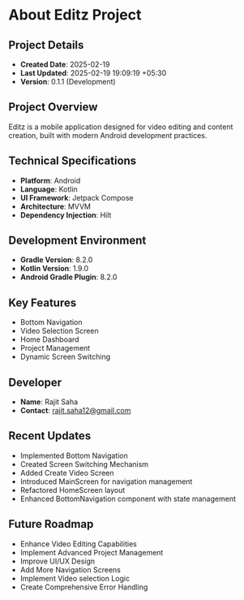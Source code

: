 # About Editz Project

## Project Details
- **Created Date**: 2025-02-19
- **Last Updated**: 2025-02-19 19:09:19 +05:30
- **Version**: 0.1.1 (Development)

## Project Overview
Editz is a mobile application designed for video editing and content creation, built with modern Android development practices.

## Technical Specifications
- **Platform**: Android
- **Language**: Kotlin
- **UI Framework**: Jetpack Compose
- **Architecture**: MVVM
- **Dependency Injection**: Hilt

## Development Environment
- **Gradle Version**: 8.2.0
- **Kotlin Version**: 1.9.0
- **Android Gradle Plugin**: 8.2.0

## Key Features
- Bottom Navigation
- Video Selection Screen
- Home Dashboard
- Project Management
- Dynamic Screen Switching

## Developer
- **Name**: Rajit Saha
- **Contact**: rajit.saha12@gmail.com

## Recent Updates
- Implemented Bottom Navigation
- Created Screen Switching Mechanism
- Added Create Video Screen
- Introduced MainScreen for navigation management
- Refactored HomeScreen layout
- Enhanced BottomNavigation component with state management

## Future Roadmap
- Enhance Video Editing Capabilities
- Implement Advanced Project Management
- Improve UI/UX Design
- Add More Navigation Screens
- Implement Video selection Logic
- Create Comprehensive Error Handling
